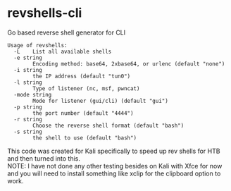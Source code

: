 # revshells-cli
Go based reverse shell generator for CLI

```
Usage of revshells:
  -L    List all available shells
  -e string
        Encoding method: base64, 2xbase64, or urlenc (default "none")
  -i string
        the IP address (default "tun0")
  -l string
        Type of listener (nc, msf, pwncat)
  -mode string
        Mode for listener (gui/cli) (default "gui")
  -p string
        the port number (default "4444")
  -r string
        Choose the reverse shell format (default "bash")
  -s string
        the shell to use (default "bash")
```
This code was created for Kali specifically to speed up rev shells for HTB and then turned into this.  
NOTE: I have not done any other testing besides on Kali with Xfce for now and you will need to install something like xclip for the clipboard option to work.  
